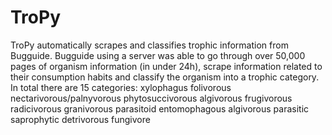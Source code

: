 # TroPy
TroPy automatically scrapes and classifies trophic information from Bugguide. Bugguide using a server was able to go through over 50,000 pages of organism information (in under 24h), scrape information related to their consumption habits and classify the organism into a trophic category. In total there are 15 categories:
xylophagus
folivorous
nectarivorous/palnyvorous
phytosuccivorous
algivorous
frugivorous
radicivorous
granivorous
parasitoid
entomophagous
algivorous
parasitic
saprophytic
detrivorous
fungivore
